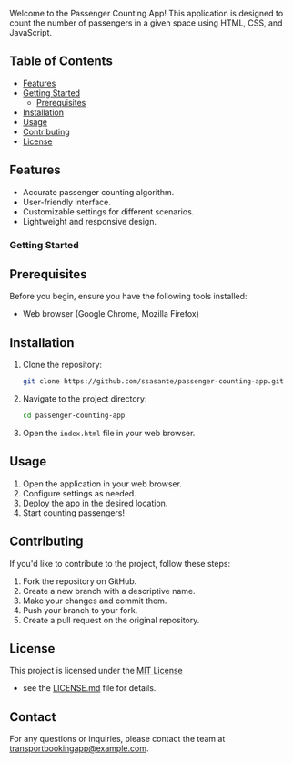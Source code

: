 Welcome to the Passenger Counting App! This application is designed to count the number of passengers in a given space using HTML, CSS, and JavaScript.

## Table of Contents
-  [Features](#features)
-  [Getting Started](#getting-started)
      -  [Prerequisites](#prerequisites)
- [Installation](#installation)
- [Usage](#usage)
- [Contributing](#contributing)
- [License](#license)

## Features

- Accurate passenger counting algorithm.
- User-friendly interface.
- Customizable settings for different scenarios.
- Lightweight and responsive design.

### Getting Started

## Prerequisites

Before you begin, ensure you have the following tools installed:

- Web browser (Google Chrome, Mozilla Firefox)

## Installation

1. Clone the repository:

    ```bash
    git clone https://github.com/ssasante/passenger-counting-app.git
    ```

2. Navigate to the project directory:

    ```bash
    cd passenger-counting-app
    ```

3. Open the `index.html` file in your web browser.

## Usage

1. Open the application in your web browser.
2. Configure settings as needed.
3. Deploy the app in the desired location.
4. Start counting passengers!

## Contributing

If you'd like to contribute to the project, follow these steps:

1. Fork the repository on GitHub.
2. Create a new branch with a descriptive name.
3. Make your changes and commit them.
4. Push your branch to your fork.
5. Create a pull request on the original repository.

## License

This project is licensed under the [MIT License](LICENSE.md) 
- see the [LICENSE.md](LICENSE.md) file for details.


## Contact

For any questions or inquiries, please contact the team at transportbookingapp@example.com.
